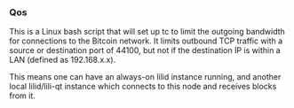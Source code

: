 ### Qos ###

This is a Linux bash script that will set up tc to limit the outgoing bandwidth for connections to the Bitcoin network. It limits outbound TCP traffic with a source or destination port of 44100, but not if the destination IP is within a LAN (defined as 192.168.x.x).

This means one can have an always-on lilid instance running, and another local lilid/lili-qt instance which connects to this node and receives blocks from it.
